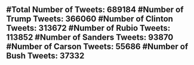 #Total Number of Tweets: 689184 
#Number of Trump Tweets: 366060
#Number of Clinton Tweets: 313672
#Number of Rubio Tweets: 113852
#Number of Sanders Tweets: 93870
#Number of Carson Tweets: 55686
#Number of Bush Tweets: 37332
---

